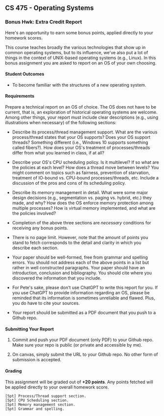 ## CS 475 - Operating Systems

### Bonus Hwk: Extra Credit Report
Here's an opportunity to earn some bonus points, applied directly to your homework scores.

This course teaches broadly the various technologies that show up in common operating systems, but to its influence, we've also put a lot of things in the context of UNIX-based operating systems (e.g., Linux). In this bonus assignment you are asked to report on an OS of your own choosing.

#### Student Outcomes
- To become familiar with the structures of a new operating system.

#### Requirements
Prepare a technical report on an OS of choice. The OS does not have to be current, that is, an exploration of historical operating systems are welcome. Among other things, your report must include clear descriptions (e.g., using illustrations when necessary) of the following sections:

  - Describe its process/thread management support. What are the various process/thread states that your OS supports? Does your OS support threads? Something different (i.e., Windows 10 supports something called fibers?). How does your OS's treatment of processes/threads differ from what you learned in class, if at all?
  
  - Describe your OS's CPU scheduling policy. Is it multilevel? If so what are the policies at each level? How does a thread move between levels? You might comment on topics such as fairness, prevention of starvation, treatment of IO-bound vs. CPU-bound processes/threads, etc. Include a discussion of the pros and cons of its scheduling policy.

  - Describe its memory management in detail. What were some major design decisions (e.g., segmentation vs. paging vs. hybrid, etc.) they made, and why? How does the OS enforce memory protection among multiple processes? How is virtual memory implemented, and what are the policies involved?

  - Completion of the above three sections are *necessary* conditions for receiving any bonus points.

  - There is no page limit. However, note that the amount of points you stand to fetch corresponds to the detail and clarity in which you describe each section.

  - Your paper should be well-formed, free from grammar and spelling errors. You should not address each of the above points in a list but rather in well constructed paragraphs. Your paper should have an introduction, conclusion and bibliography. You should cite where you discovered the information that you include.

  - For Pete's sake, please don't use ChatGPT to write this report for you. If you use ChatGPT to provide information regarding an OS, please be reminded that its information is sometimes unreliable and flawed. Plus, you do have to cite your sources.

  - Your report should be submitted as a PDF document that you push to a Github repo.

  <!-- - Describe a filesystem that the OS supports by default. Describe certain structures, such as files' metadata (what and where they're stored), and any policies relating to how related blocks for a file are placed on disk. -->

<!-- If your OS does not support a filesystem, describe any one of your choosing (e.g., FAT32, NTFS, ext3, ext4, HFS, ...). Again, you are welcome to research one that is no longer used but has historical value (like FAT16 or Macintosh Filesystem). For the truly curious, you may also describe a distributed filesystem, such as lustre, NFS, HDFS, ... -->


#### Submitting Your Report
1. Commit and push your PDF document (only PDF) to your Github repo. Make sure your repo is public (or private and accessible by me).

2. On canvas, simply submit the URL to your Github repo. No other form of submission is accepted.


#### Grading
This assignment will be graded out of **+20 points**.  Any points fetched will be applied directly to your overall homework score. 

```
[5pt] Process/Thread support section.
[5pt] CPU Scheduling section.
[5pt] Memory management section.
[5pt] Grammar and spelling.
```
